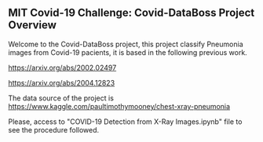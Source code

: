 [//]: # (Image References)

[image1]: ./images/sample_dog_output.png "Sample Output"
[image2]: ./images/vgg16_model.png "VGG-16 Model Layers"
[image3]: ./images/vgg16_model_draw.png "VGG16 Model Figure"


## MIT Covid-19 Challenge: Covid-DataBoss Project Overview

Welcome to the Covid-DataBoss project, this project classify Pneumonia images from Covid-19 pacients, it is based in the following previous work.

https://arxiv.org/abs/2002.02497

https://arxiv.org/abs/2004.12823

The data source of the project is https://www.kaggle.com/paultimothymooney/chest-xray-pneumonia

Please, access to "COVID-19 Detection from X-Ray Images.ipynb" file to see the procedure followed.
